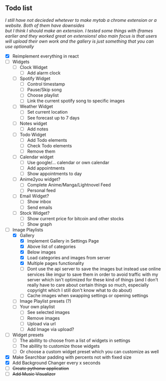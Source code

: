 ## Todo list

<i> I still have not decieded whetever to make mytab a chrome extension or a website. Both of them have downsides </i> <br />
<i> but I think I should make an extension. I tested some things with iframes earlier and they worked great on extensions! </i>
<i> also main focus is that users will upload their own work and the gallery is just something that you can use optionally </i>

* [x] Reimplement everything in react
* [ ] Widgets
    + [ ] Clock Widget
        - [ ] Add alarm clock
    + [ ] Spotify Widget
        - [ ] Control timestamp
        - [ ] Pause/Skip song
        - [ ] Choose playlist
        - [ ] Link the current spotify song to specific images
    + [ ] Weather Widget
        - [ ] Set current location
        - [ ] See forecast up to 7 days
    + [ ] Notes widget
        - [ ] Add notes
    + [ ] Todo Widget
        - [ ] Add Todo elements
        - [ ] Check Todo elements
        - [ ] Remove them
    + [ ] Calendar widget
        - [ ] Use google/... calendar or own calendar
        - [ ] Add appointments
        - [ ] Show appointments to day
    + [ ] Anime2you widget?
        - [ ] Complete Anime/Manga/Lightnovel Feed
        - [ ] Personal feed
    + [ ] Email Widget?
        - [ ] Show inbox
        - [ ] Send emails
    + [ ] Stock Widget?
        - [ ] Show current price for bitcoin and other stocks
        - [ ] Show graph 
* [ ] Image Playlists
    + [x] Gallery
        - [x] Implement Gallery in Settings Page
        - [x] Above list of categories
        - [x] Below images
        - [x] Load categories and images from server
        - [x] Multiple pages functionality
        - [ ] Dont use the api server to save the images but instead use online services like imgur to save them in order to avoid traffic with my server which isn't optimized for these kind of things (and I don't really have to care about certain things so much, especially copyright which I still don't know what to do about)
        - [ ] Cache images when swapping settings or opening settings
    + [ ] Image Playlist presets (?)
    + [ ] Your own playlist
        - [ ] See selected images
        - [ ] Remove images
        - [ ] Upload via url
        - [ ] Add Image via upload?
* [ ] Widget presets
    + [ ] The abillity to choose from a list of widgets in settings
    + [ ] The abillity to customize those widgets
    + [ ] Or choose a custom widget preset which you can customize as well
* [x] Make Searchbar padding with percents not with fixed size
* [x] Add Background Changer every x seconds
* [ ] ~~Create pythonw application~~
* [ ] ~~Add Music Visualizer~~
